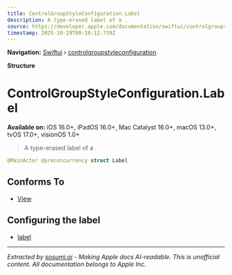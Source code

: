 ```yaml
---
title: ControlGroupStyleConfiguration.Label
description: A type-erased label of a .
source: https://developer.apple.com/documentation/swiftui/controlgroupstyleconfiguration/label-swift.struct
timestamp: 2025-10-29T00:10:12.739Z
---
```


**Navigation:** [Swiftui](/documentation/swiftui) › [controlgroupstyleconfiguration](/documentation/swiftui/controlgroupstyleconfiguration)

**Structure**

# ControlGroupStyleConfiguration.Label

**Available on:** iOS 16.0+, iPadOS 16.0+, Mac Catalyst 16.0+, macOS 13.0+, tvOS 17.0+, visionOS 1.0+

> A type-erased label of a .

```swift
@MainActor @preconcurrency struct Label
```

## Conforms To

- [View](/documentation/swiftui/view)

## Configuring the label

- [label](/documentation/swiftui/controlgroupstyleconfiguration/label-swift.property)

---

*Extracted by [sosumi.ai](https://sosumi.ai) - Making Apple docs AI-readable.*
*This is unofficial content. All documentation belongs to Apple Inc.*
